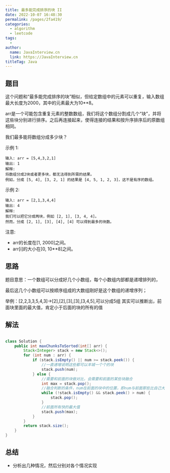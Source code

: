 ```yaml
---
title: 最多能完成排序的块 II
date: 2022-10-07 16:48:30
permalink: /pages/2fa419/
categories:
  - algorithm
  - leetcode
tags:
  - 
author: 
  name: JavaInterview.cn
  link: https://JavaInterview.cn
titleTag: Java
---
```


## 题目

这个问题和“最多能完成排序的块”相似，但给定数组中的元素可以重复，输入数组最大长度为2000，其中的元素最大为10**8。

arr是一个可能包含重复元素的整数数组，我们将这个数组分割成几个“块”，并将这些块分别进行排序。之后再连接起来，使得连接的结果和按升序排序后的原数组相同。

我们最多能将数组分成多少块？

示例 1:

    输入: arr = [5,4,3,2,1]
    输出: 1
    解释:
    将数组分成2块或者更多块，都无法得到所需的结果。
    例如，分成 [5, 4], [3, 2, 1] 的结果是 [4, 5, 1, 2, 3]，这不是有序的数组。 
示例 2:

    输入: arr = [2,1,3,4,4]
    输出: 4
    解释:
    我们可以把它分成两块，例如 [2, 1], [3, 4, 4]。
    然而，分成 [2, 1], [3], [4], [4] 可以得到最多的块数。 
注意:

- arr的长度在[1, 2000]之间。
- arr[i]的大小在[0, 10**8]之间。


## 思路

题目意思：一个数组可以分成好几个小数组，每个小数组内部都是递增排列的，

最后这几个小数组可以按顺序组成的大数组刚好是这个数组的递增序列； 

举例：[2,2,3,3,5,4,3]->[2],[2],[3],[3],[3,4,5],可以分成5组 其实可以推断出，前面块里面的最大值，肯定小于后面的块的所有的值

## 解法
```java

class Solution {
    public int maxChunksToSorted(int[] arr) {
        Stack<Integer> stack = new Stack<>();
        for (int num : arr) {
            if (stack.isEmpty() || num >= stack.peek()) {
                //一直递增说明这些都可以丰城一个个的块
                stack.push(num);
            } else {
                //需要和前面的块做对比，会需要和前面的某些块融合
                int max = stack.pop();
                //融合判断的条件，num在前面的块中的位置，即num与前面那些比自己大的块需要融合
                while (!stack.isEmpty() && stack.peek() > num) {
                    stack.pop();
                }
                //前面所有快的最大值
                stack.push(max);
            }
        }
        return stack.size();
    }
}
```

## 总结

- 分析出几种情况，然后分别对各个情况实现 
